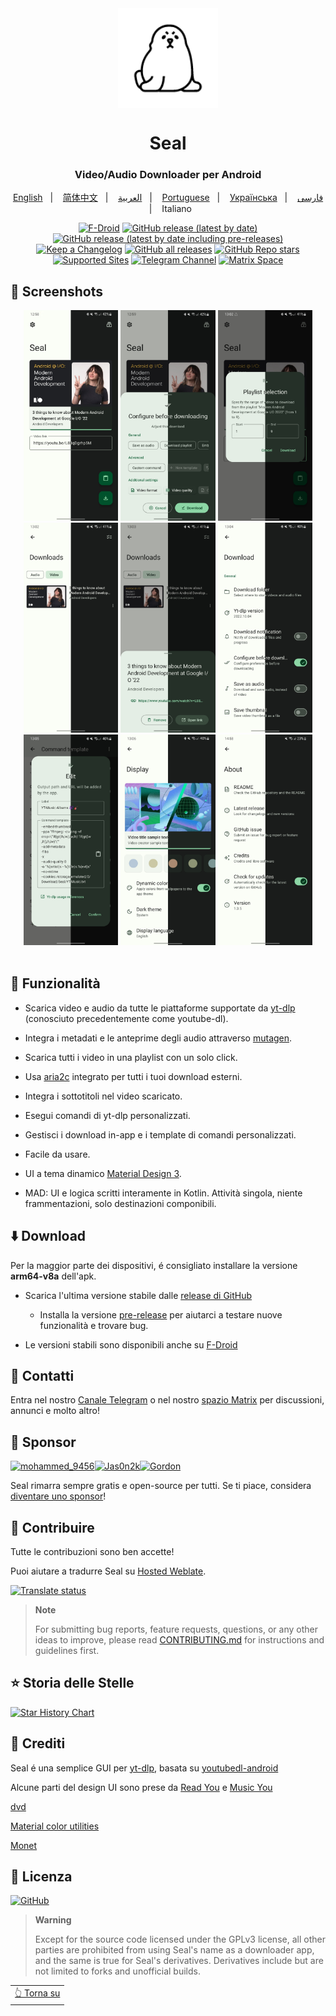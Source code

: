 <div align="center">
	
<img width="" src="fastlane/metadata/android/en-US/images/icon.png"  width=160 height=160  align="center">

# Seal

### Video/Audio Downloader per Android

<p align="center">
  <a href="https://github.com/JunkFood02/Seal/blob/main/README.md">English</a>
&nbsp;&nbsp;| &nbsp;&nbsp;
<a href="https://github.com/JunkFood02/Seal/blob/main/README-zh.md">简体中文</a>
&nbsp;&nbsp;| &nbsp;&nbsp;
<a href="https://github.com/JunkFood02/Seal/blob/main/README-ar.md">العربية</a>
&nbsp;&nbsp;| &nbsp;&nbsp;
<a href="https://github.com/JunkFood02/Seal/blob/main/README-pt.md">Portuguese</a>
&nbsp;&nbsp;| &nbsp;&nbsp;
<a href="https://github.com/JunkFood02/Seal/blob/main/README-ua.md">Українська</a>
&nbsp;&nbsp;| &nbsp;&nbsp;
<a href="https://github.com/JunkFood02/Seal/blob/main/README-fa.md">فارسی</a>
&nbsp;&nbsp;| &nbsp;&nbsp;
Italiano
</p>

[![F-Droid](https://img.shields.io/f-droid/v/com.junkfood.seal?color=b4eb12&label=F-Droid&logo=fdroid&logoColor=1f78d2)](https://f-droid.org/en/packages/com.junkfood.seal)
[![GitHub release (latest by date)](https://img.shields.io/github/v/release/JunkFood02/Seal?color=black&label=Stable&logo=github)](https://github.com/JunkFood02/Seal/releases/latest/)
[![GitHub release (latest by date including pre-releases)](https://img.shields.io/github/v/release/JunkFood02/Seal?include_prereleases&label=Preview&logo=Github)](https://github.com/JunkFood02/Seal/releases/)
[![Keep a Changelog](https://img.shields.io/badge/Changelog-lightgray?style=flat&color=gray&logo=keep-a-changelog)](https://github.com/JunkFood02/Seal/blob/main/CHANGELOG.md)
[![GitHub all releases](https://img.shields.io/github/downloads/JunkFood02/Seal/total?label=Downloads&logo=github)](https://github.com/JunkFood02/Seal/releases/)
[![GitHub Repo stars](https://img.shields.io/github/stars/JunkFood02/Seal?color=informational&label=Stars)](https://github.com/JunkFood02/Seal/stargazers)
[![Supported Sites](https://img.shields.io/badge/Supported-Sites-9cf.svg?style=flat)](https://github.com/yt-dlp/yt-dlp/blob/master/supportedsites.md)
[![Telegram Channel](https://img.shields.io/badge/Telegram-Seal-blue?style=flat&logo=telegram)](https://t.me/seal_app)
[![Matrix Space](https://img.shields.io/badge/Matrix-Seal-Black?style=flat&color=black&logo=matrix)](https://matrix.to/#/#seal-space:matrix.org)


<div align="left">

## 📱 Screenshots

<div align="center">
<div>
<img src="fastlane/metadata/android/en-US/images/phoneScreenshots/1.jpg" width="30%" />
<img src="fastlane/metadata/android/en-US/images/phoneScreenshots/2.jpg" width="30%" />
<img src="fastlane/metadata/android/en-US/images/phoneScreenshots/3.jpg" width="30%" />
<img src="fastlane/metadata/android/en-US/images/phoneScreenshots/4.jpg" width="30%" />
<img src="fastlane/metadata/android/en-US/images/phoneScreenshots/5.jpg" width="30%" />
<img src="fastlane/metadata/android/en-US/images/phoneScreenshots/6.jpg" width="30%" />
<img src="fastlane/metadata/android/en-US/images/phoneScreenshots/7.jpg" width="30%" />
<img src="fastlane/metadata/android/en-US/images/phoneScreenshots/8.jpg" width="30%" />
<img src="fastlane/metadata/android/en-US/images/phoneScreenshots/9.jpg" width="30%" />
</div>
</div>

<br>

## 📖 Funzionalità

- Scarica video e audio da tutte le piattaforme supportate da [yt-dlp](https://github.com/yt-dlp/yt-dlp) (conosciuto precedentemente come youtube-dl).

- Integra i metadati e le anteprime degli audio attraverso [mutagen](https://github.com/quodlibet/mutagen).

- Scarica tutti i video in una playlist con un solo click.

- Usa [aria2c](https://github.com/aria2/aria2) integrato per tutti i tuoi download esterni.

- Integra i sottotitoli nel video scaricato.

- Esegui comandi di yt-dlp personalizzati.

- Gestisci i download in-app e i template di comandi personalizzati.

- Facile da usare.

- UI a tema dinamico [Material Design 3](https://m3.material.io/).

- MAD: UI e logica scritti interamente in Kotlin. Attività singola, niente frammentazioni, solo destinazioni componibili.



## ⬇️ Download

Per la maggior parte dei dispositivi, é consigliato installare la versione **arm64-v8a** dell'apk.

- Scarica l'ultima versione stabile dalle [release di GitHub](https://github.com/JunkFood02/Seal/releases/latest)
  - Installa la versione [pre-release](https://github.com/JunkFood02/Seal/releases/) per aiutarci a testare nuove funzionalità e trovare bug.

- Le versioni stabili sono disponibili anche su [F-Droid](https://f-droid.org/packages/com.junkfood.seal/)

<!-- [<img src="https://fdroid.gitlab.io/artwork/badge/get-it-on.png"
     alt="Get it on F-Droid"
     height="70">](https://f-droid.org/packages/com.junkfood.seal/) -->

## 💬 Contatti

Entra nel nostro [Canale Telegram](https://t.me/seal_app) o nel nostro [spazio Matrix](https://matrix.to/#/#seal-space:matrix.org) per discussioni, annunci e molto altro!

## 💖 Sponsor

<p><!-- sponsors --><a href="https://github.com/Marco-9456"><img src="https://github.com/Marco-9456.png" width="60px" alt="mohammed_9456" /></a><a href="https://github.com/Jas0n2k"><img src="https://github.com/Jas0n2k.png" width="60px" alt="Jas0n2k" /></a><a href="https://github.com/4kaimar"><img src="https://github.com/4kaimar.png" width="60px" alt="" /></a><a href="https://github.com/gordongw"><img src="https://github.com/gordongw.png" width="60px" alt="Gordon" /></a><!-- sponsors --></p>


Seal rimarra sempre gratis e open-source per tutti. Se ti piace, considera [diventare uno sponsor](https://github.com/sponsors/JunkFood02)!

## 🤝 Contribuire

Tutte le contribuzioni sono ben accette!

Puoi aiutare a tradurre Seal su [Hosted Weblate](https://hosted.weblate.org/projects/seal/).
	
[![Translate status](https://hosted.weblate.org/widgets/seal/-/strings/multi-auto.svg)](https://hosted.weblate.org/engage/seal/)
	
>**Note**
>
>For submitting bug reports, feature requests, questions, or any other ideas to improve, please read [CONTRIBUTING.md](https://github.com/JunkFood02/Seal/blob/main/CONTRIBUTING.md) for instructions and guidelines first.

## ⭐️ Storia delle Stelle

[![Star History Chart](https://api.star-history.com/svg?repos=JunkFood02/Seal&type=Timeline)](https://star-history.com/#JunkFood02/Seal&Timeline)


## 🧱 Crediti

Seal é una semplice GUI per [yt-dlp](https://github.com/yt-dlp/yt-dlp), basata su [youtubedl-android](https://github.com/yausername/youtubedl-android)

Alcune parti del design UI sono prese da [Read You](https://github.com/Ashinch/ReadYou) e [Music You](https://github.com/Kyant0/MusicYou)

[dvd](https://github.com/yausername/dvd)

[Material color utilities](https://github.com/material-foundation/material-color-utilities)

[Monet](https://github.com/Kyant0/Monet)

## 📃 Licenza

[![GitHub](https://img.shields.io/github/license/JunkFood02/Seal?style=for-the-badge)](https://github.com/JunkFood02/Seal/blob/main/LICENSE)

>**Warning**
>
>Except for the source code licensed under the GPLv3 license,
>all other parties are prohibited from using Seal's name as a downloader app,
>and the same is true for Seal's derivatives.
>Derivatives include but are not limited to forks and unofficial builds.

<div align="right">
<table><td>
<a href="#start-of-content">👆 Torna su</a>
</td></table>
</div>
